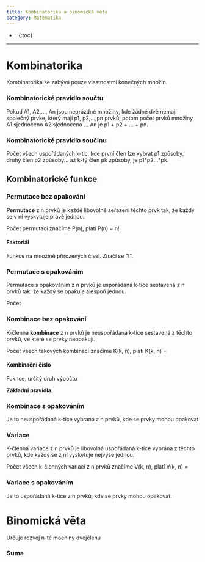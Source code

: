```yaml
---
title: Kombinatorika a binomická věta
category: Matematika
---
```


- .
{:toc}
---

# Kombinatorika
Kombinatorika se zabývá pouze vlastnostmi konečných množin. 

### Kombinatorické pravidlo součtu 
Pokud A1, A2,..., An jsou neprázdné množiny, kde žádné dvě nemají společný prvke, který mají p1, p2,...,pn prvků, potom počet prvků množiny A1 sjednoceno A2 sjednoceno ... An je p1 + p2 + ... + pn.

### Kombinatorické pravidlo součinu
Počet všech uspořádaných k-tic, kde první člen lze vybrat p1 způsoby, druhý člen p2 způsoby... až k-tý člen pk způsoby, je p1*p2...*pk.


## Kombinatorické funkce 

### Permutace bez opakování
**Permutace** z n prvků je každé libovolné seřazení těchto prvk tak, že každý se v ní vyskytuje právě jednou.

Počet permutací značíme P(n), platí P(n) = n!

#### Faktoriál
Funkce na množině přirozených čísel. Značí se "!".

### Permutace s opakováním
Permutace s opakováním z n prvků je uspořádaná k-tice sestavená z n prvků tak, že každý se opakuje alespoň jednou.

Počet 

### Kombinace bez opakování
K-členná **kombinace** z n prvků je neuspořádaná k-tice sestavená z těchto prvků, ve které se prvky neopakují. 

Počet všech takových kombinací značíme K(k, n), platí K(k, n) = 

#### Kombinační číslo
Fuknce, určitý druh výpočtu

**Základní pravidla**:

### Kombinace s opakováním
Je to neuspořádaná k-tice vybraná z n prvků, kde se prvky mohou opakovat

### Variace 
K-členná variace z n prvků je libovolná uspořádaná k-tice vybrána z těchto prvků, kde každý se z ní vyskytuje nejvýše jednou. 

Počet všech k-členných variací z n prvků značíme V(k, n), platí V(k, n) =

### Variace s opakováním 
Je to uspořádaná k-tice z n prvků, kde se prvky mohou opakovat. 

# Binomická věta
Určuje rozvoj n-té mocniny dvojčlenu

### Suma